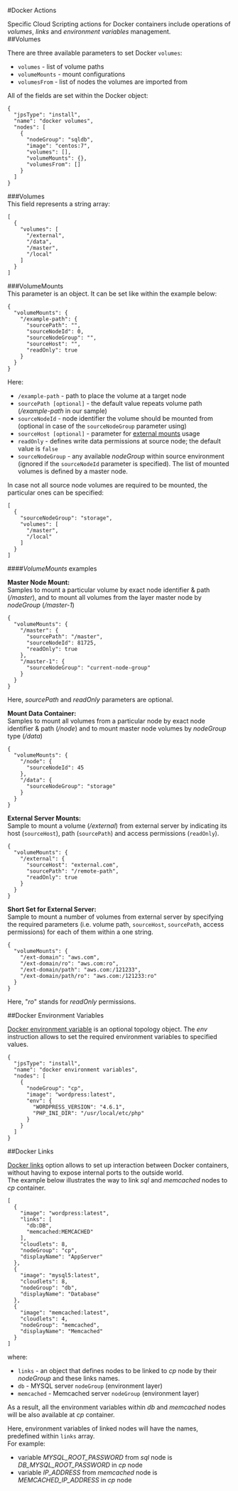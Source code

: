 #Docker Actions

Specific Cloud Scripting actions for Docker containers include operations of *volumes*, *links* and *environment variables* management.
<br>
##Volumes

There are three available parameters to set Docker `volumes`:  
- `volumes` - list of volume paths   
- `volumeMounts` - mount configurations  
- `volumesFrom` - list of nodes the volumes are imported from    

All of the fields are set within the Docker object:
```
{
  "jpsType": "install",
  "name": "docker volumes",
  "nodes": [
    {
      "nodeGroup": "sqldb",
      "image": "centos:7",
      "volumes": [],
      "volumeMounts": {},
      "volumesFrom": []
    }
  ]
}
```
###Volumes  
This field represents a string array:  
```
[
  {
    "volumes": [
      "/external",
      "/data",
      "/master",
      "/local"
    ]
  }
]
```

###VolumeMounts   
This parameter is an object. It can be set like within the example below:    
```
{
  "volumeMounts": {
    "/example-path": {
      "sourcePath": "",
      "sourceNodeId": 0,
      "sourceNodeGroup": "",
      "sourceHost": "",
      "readOnly": true
    }
  }
}
```
Here:  

- `/example-path` - path to place the volume at a target node  
- `sourcePath [optional]` - the default value repeats volume path (*/example-path* in our sample)   
- `sourceNodeId` -  node identifier the volume should be mounted from (optional in case of the `sourceNodeGroup` parameter using)  
- `sourceHost [optional]` - parameter for <u>[external mounts](https://docs.jelastic.com/configure-external-nfs-server)</u> usage  
- `readOnly` - defines write data permissions at source node; the default value is `false`   
- `sourceNodeGroup` - any available *nodeGroup* within source environment (ignored if the `sourceNodeId` parameter is specified). The list of mounted volumes is defined by a master node.    

In case not all source node volumes are required to be mounted, the particular ones can be specified:
```
[
  {
    "sourceNodeGroup": "storage",
    "volumes": [
      "/master",
      "/local"
    ]
  }
]
```

####*VolumeMounts* examples   
 
**Master Node Mount:**   
Samples to mount a particular volume by exact node identifier & path (*/master*), and to mount all volumes from the layer master node by *nodeGroup* (*/master-1*)
```
{
  "volumeMounts": {
    "/master": {
      "sourcePath": "/master",
      "sourceNodeId": 81725,
      "readOnly": true
    },
    "/master-1": {
      "sourceNodeGroup": "current-node-group"
    }
  }
}
```

Here, *sourcePath* and *readOnly* parameters are optional.

**Mount Data Container:**
<br>
Samples to mount all volumes from a particular node by exact node identifier & path (*/node*) and to mount master node volumes by *nodeGroup* type (*/data*)

```
{
  "volumeMounts": {
    "/node": {
      "sourceNodeId": 45
    },
    "/data": {
      "sourceNodeGroup": "storage"
    }
  }
}
```

**External Server Mounts:**
<br>
Sample to mount a volume (*/external*) from external server by indicating its host (`sourceHost`), path (`sourcePath`) and access permissions (`readOnly`).
```
{
  "volumeMounts": {
    "/external": {
      "sourceHost": "external.com",
      "sourcePath": "/remote-path",
      "readOnly": true
    }
  }
}
```
**Short Set for External Server:**
<br>
Sample to mount a number of volumes from external server by specifying the required parameters (i.e. volume path, `sourceHost`, `sourcePath`, access permissions) for each of them within a one string.   
```
{
  "volumeMounts": {
    "/ext-domain": "aws.com",
    "/ext-domain/ro": "aws.com:ro",
    "/ext-domain/path": "aws.com:/121233",
    "/ext-domain/path/ro": "aws.com:/121233:ro"
  }
}
```

Here, "*ro*" stands for *readOnly* permissions.

<!--
##volumesFrom

`volumesFrom` is an list object.    
There are two ways to select the volume source container:
```
[
  {
    "sourceNodeId": "49",
    "readOnly": true
  },{
    "sourceNodeGroup": "storage",
    "readOnly": true
  }
]
```

In case to import not full source node volumes list You can set like below:
```
[
  {
    "sourceNodeGroup": "storage",
    "volumes": [
      "/master",
      "/local"
    ]
  }
]
```

Simple set examples above:
```
[
  49,
  "storage",
  "storage:ro"
]
```
where:   
- *49* - like { sourceNodeId : 49, readOnly : false }  
- *"storage"* - like { sourceNodeGroup : "storage", readOnly : false }  
- *"storage:ro"* - like { sourceNodeGroup : "storage", readOnly : true }
-->

##Docker Environment Variables

[Docker environment variable](https://docs.jelastic.com/docker-variables) is an optional topology object. The *env* instruction allows to set the required environment variables to specified values. 

```
{
  "jpsType": "install",
  "name": "docker environment variables",
  "nodes": [
    {
      "nodeGroup": "cp",
      "image": "wordpress:latest",
      "env": {
        "WORDPRESS_VERSION": "4.6.1",
        "PHP_INI_DIR": "/usr/local/etc/php"
      }
    }
  ]
}
```

##Docker Links

[Docker links](https://docs.jelastic.com/docker-links) option allows to set up interaction between Docker containers, without having to expose internal ports to the outside world.
<br>
The example below illustrates the way to link *sql* and *memcached* nodes to *cp* container.
```
[
  {
    "image": "wordpress:latest",
    "links": [
      "db:DB",
      "memcached:MEMCACHED"
    ],
    "cloudlets": 8,
    "nodeGroup": "cp",
    "displayName": "AppServer"
  },
  {
    "image": "mysql5:latest",
    "cloudlets": 8,
    "nodeGroup": "db",
    "displayName": "Database"
  },
  {
    "image": "memcached:latest",
    "cloudlets": 4,
    "nodeGroup": "memcached",
    "displayName": "Memcached"
  }
]
```
where:

- `links` - an object that defines nodes to be linked to *cp* node by their *nodeGroup* and these links names.    
- `db` - MYSQL server `nodeGroup` (environment layer)  
- `memcached` - Memcached server `nodeGroup` (environment layer)   

As a result, all the environment variables within *db* and *memcached* nodes will be also available at *cp* container.  
 
Here, environment variables of linked nodes will have the names, predefined within `links` array.   
For example:  
- variable *MYSQL_ROOT_PASSWORD* from *sql* node is *DB_MYSQL_ROOT_PASSWORD* in *cp* node   
- variable *IP_ADDRESS* from *memcached* node is *MEMCACHED_IP_ADDRESS* in *cp* node
